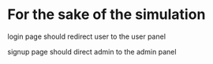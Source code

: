 # For the sake of the simulation
login page should redirect user to the user panel

signup page should direct admin to the admin panel
